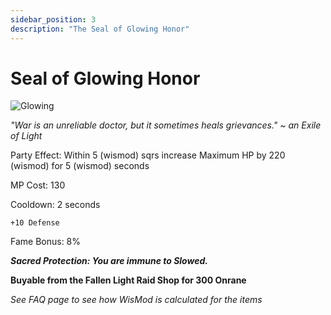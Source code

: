 ```yaml
---
sidebar_position: 3
description: "The Seal of Glowing Honor"
---
```


# Seal of Glowing Honor

![Glowing](https://vwiki.valorserver.com/api/item/picture/seal%20of%20glowing%20honor)

<i>"War is an unreliable doctor, but it sometimes heals grievances." ~ an Exile of Light</i>

Party Effect: Within 5 (wismod) sqrs increase Maximum HP by 220 (wismod) for 5 (wismod) seconds

MP Cost: 130

Cooldown: 2 seconds

    +10 Defense
    
Fame Bonus: 8%

***Sacred Protection: You are immune to Slowed.***

**Buyable from the Fallen Light Raid Shop for 300 Onrane**

*See FAQ page to see how WisMod is calculated for the items*
